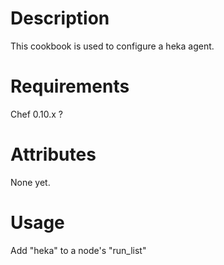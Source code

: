 Description
===========

This cookbook is used to configure a heka agent.

Requirements
============

Chef 0.10.x ?

Attributes
==========

None  yet.

Usage
=====

Add "heka" to a node's "run_list"

